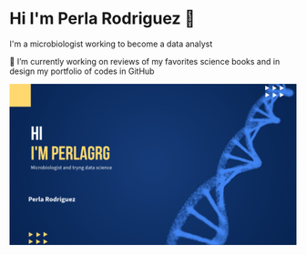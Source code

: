# Hi I'm Perla Rodriguez 👋
I'm a microbiologist working to become a data analyst 

🔭 I’m currently working on reviews of my favorites science books and in design my portfolio of codes in GitHub 


![Img. del código ejecutado](https://github.com/PerlaGRG22/PerlaGRG22/blob/main/Banner.png)

<!--
**PerlaGRG22/PerlaGRG22** is a ✨ _special_ ✨ repository because its `README.md` (this file) appears on your GitHub profile.

Here are some ideas to get you started:


- 🌱 I’m currently learning ...
- 👯 I’m looking to collaborate on ...
- 🤔 I’m looking for help with ...
- 💬 Ask me about ...
- 📫 How to reach me: ...
- 😄 Pronouns: ...
- ⚡ Fun fact: ...
-->
